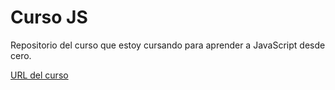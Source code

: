 # Curso JS

Repositorio del curso que estoy cursando para aprender a JavaScript desde cero.

[URL del curso](https://www.youtube.com/watch?v=1glVfFxj8a4&ab_channel=MoureDevbyBraisMoure)
